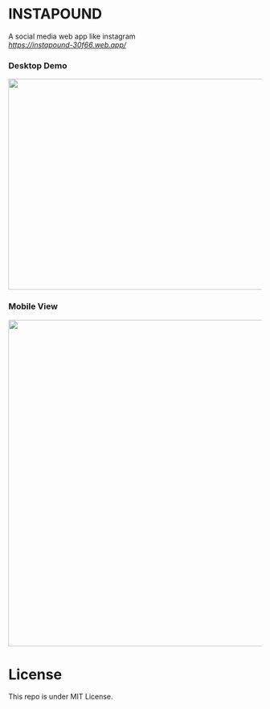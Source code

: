 # INSTAPOUND

A social media web app like instagram<br/>
*https://instapound-30f66.web.app/*

### Desktop Demo
<img src="https://drive.google.com/uc?export=view&id=1i58QYuSCExPy1bNuAENC6Fj96spmVErO" width="720" height="420" />

### Mobile View
<img src="https://drive.google.com/uc?export=view&id=1PEEVPFH5veuGtTOFgCXgVxyGEziKHEbl" width="1080" height="650" />

# License
This repo is under MIT License.
